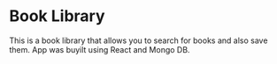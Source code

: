 # Book Library

This is a book library that allows you to search for books and also save them. App was buyilt using React and Mongo DB.
